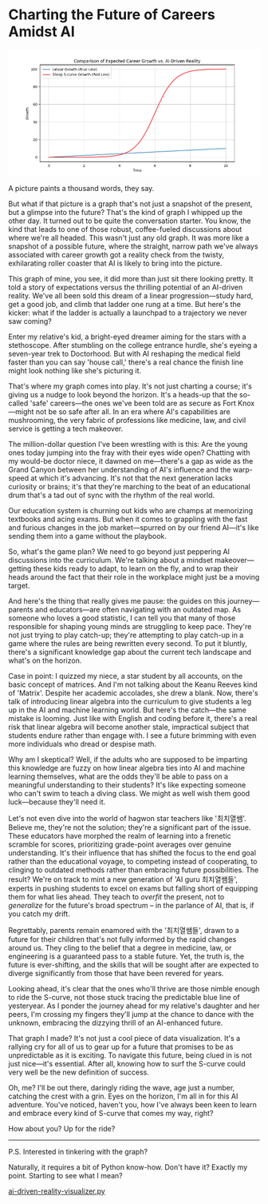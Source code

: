 # Charting the Future of Careers Amidst AI

![ai-driven-reality.png](images%2Fai-driven-reality.png)

A picture paints a thousand words, they say. 

But what if that picture is a graph that's not just a snapshot of the present, but a glimpse into the future? That's the kind of graph I whipped up the other day. It turned out to be quite the conversation starter. You know, the kind that leads to one of those robust, coffee-fueled discussions about where we're all headed. This wasn't just any old graph. It was more like a snapshot of a possible future, where the straight, narrow path we've always associated with career growth got a reality check from the twisty, exhilarating roller coaster that AI is likely to bring into the picture.

This graph of mine, you see, it did more than just sit there looking pretty. It told a story of expectations versus the thrilling potential of an AI-driven reality. We've all been sold this dream of a linear progression—study hard, get a good job, and climb that ladder one rung at a time. But here's the kicker: what if the ladder is actually a launchpad to a trajectory we never saw coming?

Enter my relative's kid, a bright-eyed dreamer aiming for the stars with a stethoscope. After stumbling on the college entrance hurdle, she's eyeing a seven-year trek to Doctorhood. But with AI reshaping the medical field faster than you can say 'house call,' there's a real chance the finish line might look nothing like she's picturing it.

That's where my graph comes into play. It's not just charting a course; it's giving us a nudge to look beyond the horizon. It's a heads-up that the so-called 'safe' careers—the ones we've been told are as secure as Fort Knox—might not be so safe after all. In an era where AI's capabilities are mushrooming, the very fabric of professions like medicine, law, and civil service is getting a tech makeover.

The million-dollar question I've been wrestling with is this: Are the young ones today jumping into the fray with their eyes wide open? Chatting with my would-be doctor niece, it dawned on me—there's a gap as wide as the Grand Canyon between her understanding of AI's influence and the warp-speed at which it's advancing. It's not that the next generation lacks curiosity or brains; it's that they're marching to the beat of an educational drum that's a tad out of sync with the rhythm of the real world.

Our education system is churning out kids who are champs at memorizing textbooks and acing exams. But when it comes to grappling with the fast and furious changes in the job market—spurred on by our friend AI—it's like sending them into a game without the playbook.

So, what's the game plan? We need to go beyond just peppering AI discussions into the curriculum. We're talking about a mindset makeover—getting these kids ready to adapt, to learn on the fly, and to wrap their heads around the fact that their role in the workplace might just be a moving target.

And here's the thing that really gives me pause: the guides on this journey—parents and educators—are often navigating with an outdated map. As someone who loves a good statistic, I can tell you that many of those responsible for shaping young minds are struggling to keep pace. They're not just trying to play catch-up; they're attempting to play catch-up in a game where the rules are being rewritten every second. To put it bluntly, there's a significant knowledge gap about the current tech landscape and what's on the horizon.

Case in point: I quizzed my niece, a star student by all accounts, on the basic concept of matrices. And I'm not talking about the Keanu Reeves kind of 'Matrix'. Despite her academic accolades, she drew a blank. Now, there's talk of introducing linear algebra into the curriculum to give students a leg up in the AI and machine learning world. But here's the catch—the same mistake is looming. Just like with English and coding before it, there's a real risk that linear algebra will become another stale, impractical subject that students endure rather than engage with. I see a future brimming with even more individuals who dread or despise math.

Why am I skeptical? Well, if the adults who are supposed to be imparting this knowledge are fuzzy on how linear algebra ties into AI and machine learning themselves, what are the odds they'll be able to pass on a meaningful understanding to their students? It's like expecting someone who can't swim to teach a diving class. We might as well wish them good luck—because they'll need it.

Let's not even dive into the world of hagwon star teachers like '최치열쌤'. Believe me, they're not the solution; they're a significant part of the issue. These educators have morphed the realm of learning into a frenetic scramble for scores, prioritizing grade-point averages over genuine understanding. It's their influence that has shifted the focus to the end goal rather than the educational voyage, to competing instead of cooperating, to clinging to outdated methods rather than embracing future possibilities. The result? We're on track to mint a new generation of 'AI guru 최치열쌤들', experts in pushing students to excel on exams but falling short of equipping them for what lies ahead. They teach to _overfit_ the present, not to _generalize_ for the future's broad spectrum – in the parlance of AI, that is, if you catch my drift.

Regrettably, parents remain enamored with the '최치열쌤들', drawn to a future for their children that's not fully informed by the rapid changes around us. They cling to the belief that a degree in medicine, law, or engineering is a guaranteed pass to a stable future. Yet, the truth is, the future is ever-shifting, and the skills that will be sought after are expected to diverge significantly from those that have been revered for years.

Looking ahead, it's clear that the ones who'll thrive are those nimble enough to ride the S-curve, not those stuck tracing the predictable blue line of yesteryear. As I ponder the journey ahead for my relative's daughter and her peers, I'm crossing my fingers they'll jump at the chance to dance with the unknown, embracing the dizzying thrill of an AI-enhanced future.

That graph I made? It's not just a cool piece of data visualization. It's a rallying cry for all of us to gear up for a future that promises to be as unpredictable as it is exciting. To navigate this future, being clued in is not just nice—it's essential. After all, knowing how to surf the S-curve could very well be the new definition of success.

Oh, me? I'll be out there, daringly riding the wave, age just a number, catching the crest with a grin. Eyes on the horizon, I'm all in for this AI adventure. You've noticed, haven't you, how I've always been keen to learn and embrace every kind of S-curve that comes my way, right?

How about you? Up for the ride?

---

P.S. Interested in tinkering with the graph?

Naturally, it requires a bit of Python know-how. Don't have it? Exactly my point. Starting to see what I mean?

[ai-driven-reality-visualizer.py](ai-driven-reality-visualizer.py)